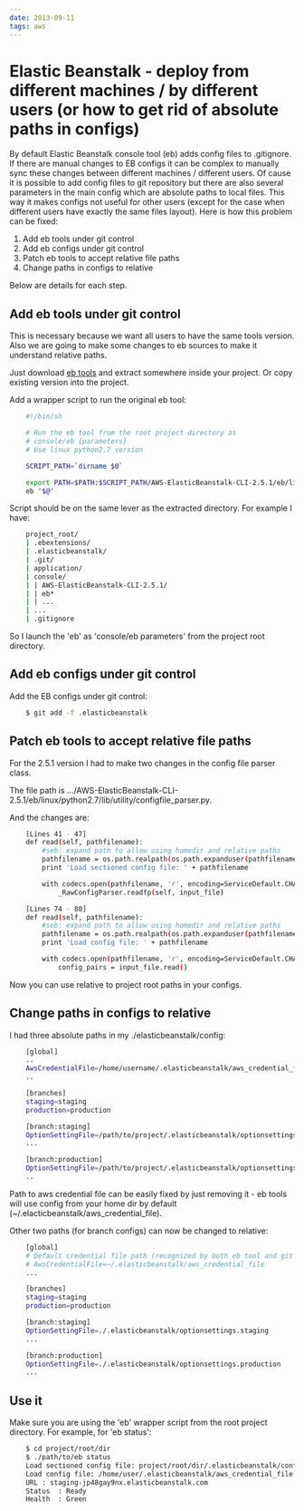 ```yaml
---
date: 2013-09-11
tags: aws
---
```

Elastic Beanstalk - deploy from different machines / by different users (or how to get rid of absolute paths in configs)
============================================

By default Elastic Beanstalk console tool (eb) adds config files to .gitignore.
If there are manual changes to EB configs it can be complex to manually sync these changes
between different machines / different users.
Of cause it is possible to add config files to git repository but there are also several
parameters in the main config which are absolute paths to local files.
This way it makes configs not useful for other users (except for the case when different
users have exactly the same files layout).
Here is how this problem can be fixed:

1. Add eb tools under git control
1. Add eb configs under git control
1. Patch eb tools to accept relative file paths
1. Change paths in configs to relative

Below are details for each step.

<!-- more -->
Add eb tools under git control
--------------------------------------------
This is necessary because we want all users to have the same tools version.
Also we are going to make some changes to eb sources to make it understand relative paths.

Just download [eb tools](http://aws.amazon.com/code/6752709412171743) and extract somewhere inside your project.
Or copy existing version into the project.

Add a wrapper script to run the original eb tool:

```bash
    #!/bin/sh

    # Run the eb tool from the root project directory as
    # console/eb {parameters}
    # Use linux python2.7 version

    SCRIPT_PATH=`dirname $0`

    export PATH=$PATH:$SCRIPT_PATH/AWS-ElasticBeanstalk-CLI-2.5.1/eb/linux/python2.7
    eb "$@"
```

Script should be on the same lever as the extracted directory.
For example I have:

```bash
    project_root/
    | .ebextensions/
    | .elasticbeanstalk/
    | .git/
    | application/
    | console/
    | | AWS-ElasticBeanstalk-CLI-2.5.1/
    | | eb*
    | | ...
    | ...
    | .gitignore
```

So I launch the 'eb' as 'console/eb parameters' from the project root directory.

Add eb configs under git control
--------------------------------------------
Add the EB configs under git control:

```bash
    $ git add -f .elasticbeanstalk
```

Patch eb tools to accept relative file paths
--------------------------------------------
For the 2.5.1 version I had to make two changes in the config file parser class.

The file path is .../AWS-ElasticBeanstalk-CLI-2.5.1/eb/linux/python2.7/lib/utility/configfile_parser.py.

And the changes are:

```bash
    [Lines 41 - 47]
    def read(self, pathfilename):
        #seb: expand path to allow using homedir and relative paths
        pathfilename = os.path.realpath(os.path.expanduser(pathfilename))
        print 'Load sectioned config file: ' + pathfilename

        with codecs.open(pathfilename, 'r', encoding=ServiceDefault.CHAR_CODEC) as input_file:
            _RawConfigParser.readfp(self, input_file)

    [Lines 74 - 80]
    def read(self, pathfilename):
        #seb: expand path to allow using homedir and relative paths
        pathfilename = os.path.realpath(os.path.expanduser(pathfilename))
        print 'Load config file: ' + pathfilename

        with codecs.open(pathfilename, 'r', encoding=ServiceDefault.CHAR_CODEC) as input_file:
            config_pairs = input_file.read()
```

Now you can use relative to project root paths in your configs.

Change paths in configs to relative
--------------------------------------------
I had three absolute paths in my ./elasticbeanstalk/config:

```bash
    [global]
    ..
    AwsCredentialFile=/home/username/.elasticbeanstalk/aws_credential_file
    ..

    [branches]
    staging=staging
    production=production

    [branch:staging]
    OptionSettingFile=/path/to/project/.elasticbeanstalk/optionsettings.staging
    ...

    [branch:production]
    OptionSettingFile=/path/to/project/.elasticbeanstalk/optionsettings.production
    ..
```

Path to aws credential file can be easily fixed by just removing it - eb tools will use
config from your home dir by default (~/.elacticbeanstalk/aws_credential_file).

Other two paths (for branch configs) can now be changed to relative:

```bash
    [global]
    # Default credential file path (recognized by both eb tool and git aws.push tool)
    # AwsCredentialFile=~/.elasticbeanstalk/aws_credential_file
    ...

    [branches]
    staging=staging
    production=production

    [branch:staging]
    OptionSettingFile=./.elasticbeanstalk/optionsettings.staging
    ...

    [branch:production]
    OptionSettingFile=./.elasticbeanstalk/optionsettings.production
    ...
```

Use it
--------------------------------------------
Make sure you are using the 'eb' wrapper script from the root project directory.
For example, for 'eb status':

```bash
    $ cd project/root/dir
    $ ./path/to/eb status
    Load sectioned config file: project/root/dir/.elasticbeanstalk/config
    Load config file: /home/user/.elasticbeanstalk/aws_credential_file
    URL	: staging-jp48gay9nx.elasticbeanstalk.com
    Status	: Ready
    Health	: Green
```
